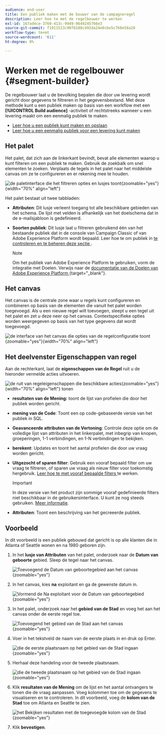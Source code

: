 ```yaml
---
audience: end-user
title: Een publiek maken met de bouwer van de campagneregel
description: Leer hoe te met de regelbouwer te werken
exl-id: 167ad4ce-3760-413c-9949-9649245766e3
source-git-commit: f1911523c9076188c492da24e0cbe5c760e58a28
workflow-type: tm+mt
source-wordcount: '611'
ht-degree: 0%

---
```


# Werken met de regelbouwer {#segment-builder}

De regelbouwer laat u de bevolking bepalen die door uw levering wordt gericht door gegevens te filtreren in het gegevensbestand. Met deze methode kunt u een publiek maken op basis van een workflow met een **[!UICONTROL Build audience]** -activiteit of rechtstreeks wanneer u een levering maakt om een eenmalig publiek te maken.

* [Leer hoe u een publiek kunt maken en opslaan](create-audience.md)
* [Leer hoe u een eenmalig publiek voor een levering kunt maken](one-time-audience.md)

## Het palet

Het palet, dat zich aan de linkerkant bevindt, bevat alle elementen waarop u kunt filteren om een publiek te maken. Gebruik de zoekbalk om snel elementen te zoeken. Verplaats de tegels in het palet naar het middelste canvas om ze te configureren en er rekening mee te houden.

![ de paletinterface die het filtreren opties en lusjes toont ](assets/segment-builder2.png){zoomable="yes"}{width="70%" align="left"}

Het palet bestaat uit twee tabbladen:

* **Attributen**: Dit lusje verleent toegang tot alle beschikbare gebieden van het schema. De lijst met velden is afhankelijk van het doelschema dat in de e-mailsjabloon is gedefinieerd.

* **Soorten publiek**: Dit lusje laat u filtreren gebruikend één van het bestaande publiek dat in de console van Campaign Classic of van Adobe Experience Platform wordt bepaald. Leer hoe te om publiek in [ te controleren en te beheren deze sectie ](manage-audience.md).

  >[!NOTE]
  >
  >Om het publiek van Adobe Experience Platform te gebruiken, vorm de integratie met Doelen. Verwijs naar de [ documentatie van de Doelen van Adobe Experience Platform ](https://experienceleague.adobe.com/docs/experience-platform/destinations/home.html?lang=nl){target="_blank"}.

## Het canvas

Het canvas is de centrale zone waar u regels kunt configureren en combineren op basis van de elementen die vanuit het palet worden toegevoegd. Als u een nieuwe regel wilt toevoegen, sleept u een tegel uit het palet en zet u deze neer op het canvas. Contextspecifieke opties worden weergegeven op basis van het type gegevens dat wordt toegevoegd.

![ de interface van het canvas die opties van de regelconfiguratie toont ](assets/segment-builder4.png){zoomable="yes"}{width="70%" align="left"}

## Het deelvenster Eigenschappen van regel

Aan de rechterkant, laat de **eigenschappen van de Regel** ruit u de hieronder vermelde acties uitvoeren.

![ de ruit van regeleigenschappen die beschikbare acties ](assets/segment-builder5.png){zoomable="yes"}{width="70%" align="left"} tonen

* **resultaten van de Mening:** toont de lijst van profielen die door het publiek worden gericht.
* **mening van de Code**: Toont een op code-gebaseerde versie van het publiek in SQL.
* **Geavanceerde attributen van de Vertoning**: Controle deze optie om de volledige lijst van attributen in het linkerpalet, met inbegrip van knopen, groeperingen, 1-1 verbindingen, en 1-N verbindingen te bekijken.
* **berekent**: Updates en toont het aantal profielen die door uw vraag worden gericht.
* **Uitgezocht of sparen filter**: Gebruik een vooraf bepaald filter om uw vraag te filtreren, of sparen uw vraag als nieuw filter voor toekomstig hergebruik. [ Leer hoe te met vooraf bepaalde filters ](../get-started/predefined-filters.md) te werken.

  >[!IMPORTANT]
  >
  >In deze versie van het product zijn sommige vooraf gedefinieerde filters niet beschikbaar in de gebruikersinterface. U kunt ze nog steeds gebruiken. [Meer informatie](../get-started/guardrails.md#predefined-filters-filters-guardrails-limitations).

* **Attributen**: Toont een beschrijving van het gecreeerde publiek.

## Voorbeeld

In dit voorbeeld is een publiek gebouwd dat gericht is op alle klanten die in Atlanta of Seattle wonen en na 1980 geboren zijn.

1. In het **lusje van Attributen** van het palet, onderzoek naar de **Datum van geboorte** gebied. Sleep de tegel naar het canvas.

   ![ Toevoegend de Datum van geboortegebied aan het canvas ](assets/segment-builder6.png){zoomable="yes"}

1. In het canvas, kies **na** exploitant en ga de gewenste datum in.

   ![ Vormend de Na exploitant voor de Datum van geboortegebied ](assets/segment-builder7.png){zoomable="yes"}

1. In het palet, onderzoek naar het **gebied van de Stad** en voeg het aan het canvas onder de eerste regel toe.

   ![ Toevoegend het gebied van de Stad aan het canvas ](assets/segment-builder8.png){zoomable="yes"}

1. Voer in het tekstveld de naam van de eerste plaats in en druk op Enter.

   ![ die de eerste plaatsnaam op het gebied van de Stad ingaan ](assets/segment-builder9.png){zoomable="yes"}

1. Herhaal deze handeling voor de tweede plaatsnaam.

   ![ die de tweede plaatsnaam op het gebied van de Stad ingaan ](assets/segment-builder10.png){zoomable="yes"}

1. Klik **resultaten van de Mening** om de lijst en het aantal ontvangers te tonen die de vraag aanpassen. Voeg kolommen toe om de gegevens te visualiseren en te controleren. In dit voorbeeld, voeg de **kolom van de Stad** toe om Atlanta en Seattle te zien.

   ![ het Bekijken resultaten met de toegevoegde kolom van de Stad ](assets/segment-builder11.png){zoomable="yes"}

1. Klik **bevestigen**.
